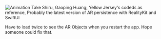 
![Animation]([https://github.com/username/repository/blob/main/images/animation.gif](https://github.com/xduwzh/ARPersistence-MultiObj-RealityKit-SwiftUI/blob/main/RPReplay_Final1718881602-ezgif.com-video-to-gif-converter-2.gif))
Take Shiru, Gaoping Huang, Yellow Jersey's codeds as reference,
Probably the latest version of AR persistence with RealityKit and SwiftUI

Have to load twice to see the AR Objects when you restart the app. Hope someone could fix that.
